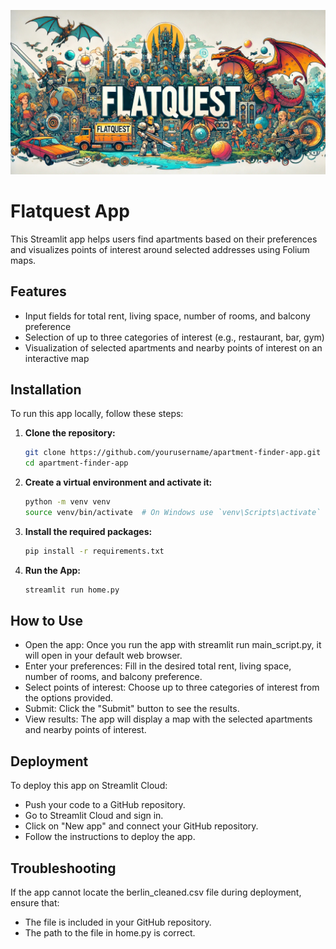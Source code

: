 ![Subdirectory Image](./package_folder/frontend_data/flatquest_header.jpg)
# Flatquest App

This Streamlit app helps users find apartments based on their preferences and
visualizes points of interest around selected addresses using Folium maps.

## Features

- Input fields for total rent, living space, number of rooms, and balcony
preference
- Selection of up to three categories of interest (e.g., restaurant, bar, gym)
- Visualization of selected apartments and nearby points of interest on an
interactive map

## Installation

To run this app locally, follow these steps:

1. **Clone the repository:**

   ```bash
   git clone https://github.com/yourusername/apartment-finder-app.git
   cd apartment-finder-app

2. **Create a virtual environment and activate it:**

   ```bash
   python -m venv venv
   source venv/bin/activate  # On Windows use `venv\Scripts\activate`

3. **Install the required packages:**

   ```bash
   pip install -r requirements.txt

4. **Run the App:**

   ```bash
   streamlit run home.py


## How to Use
 - Open the app: Once you run the app with streamlit run main_script.py, it will
  open in your default web browser.
 - Enter your preferences: Fill in the desired total rent, living space, number
 of rooms, and balcony preference.
 - Select points of interest: Choose up to three categories of interest from the
  options provided.
 - Submit: Click the "Submit" button to see the results.
 - View results: The app will display a map with the selected apartments and
 nearby points of interest.

## Deployment
To deploy this app on Streamlit Cloud:
- Push your code to a GitHub repository.
- Go to Streamlit Cloud and sign in.
- Click on "New app" and connect your GitHub repository.
- Follow the instructions to deploy the app.

## Troubleshooting
If the app cannot locate the berlin_cleaned.csv file during deployment, ensure
that:

- The file is included in your GitHub repository.
- The path to the file in home.py is correct.
